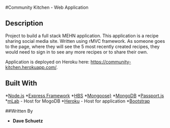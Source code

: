 #Community Kitchen - Web Application

## Description
Project to build a full stack MEHN application. This application is a recipe sharing social media site. Written using rMVC framework. As someone goes to the page, where they will see the 5 most recently created recipes, they would need to sign in to see any more recipes or to share their own.

Application is deployed on Heroku here: https://community-kitchen.herokuapp.com/.


## Built With
*[Node.js](https://nodejs.org/en/)
*[Express Framework](https://expressjs.com/)
*[HBS](https://www.npmjs.com/package/hbs)
*[Mongoose}](http://mongoosejs.com/)
*[MongoDB](https://www.mongodb.com/)
*[Passport.js](http://www.passportjs.org/)
*[mLab](https://mlab.com/) - Host for MogoDB
*[Heroku](https://www.heroku.com/) - Host for application
*[Bootstrap](https://getbootstrap.com/)

##Written By
* **Dave Schuetz**